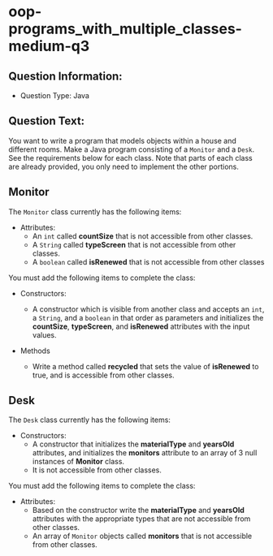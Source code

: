 # oop-programs_with_multiple_classes-medium-q3

## Question Information:

- Question Type: Java

## Question Text:

You want to write a program that models objects within a house and different rooms. Make a Java program
consisting of a `Monitor` and a `Desk`. See the requirements below for each class. Note that parts of each class are
already provided, you only need to implement the other portions.

## Monitor

The `Monitor` class currently has the following items:

- Attributes:
    - An `int` called **countSize** that is not accessible from other classes.
    - A `String` called **typeScreen** that is not accessible from other classes.
    - A `boolean` called **isRenewed** that is not accessible from other classes

You must add the following items to complete the class:

- Constructors:
    - A constructor which is visible from another class and accepts an `int`, a `String`, and a `boolean`
      in that order as parameters and initializes the **countSize**,  **typeScreen**,
      and **isRenewed** attributes with the input values.

- Methods
    - Write a method called **recycled** that sets the value of **isRenewed** to true, and is accessible from other
      classes.

## Desk

The `Desk` class currently has the following items:

- Constructors:
    - A constructor that initializes the **materialType** and **yearsOld** attributes, and initializes the
      **monitors** attribute to an array of 3 null instances of **Monitor** class.
    - It is not accessible from other classes.

You must add the following items to complete the class:

- Attributes:
    - Based on the constructor write the **materialType** and **yearsOld** attributes with
      the appropriate types that are not accessible from other classes.
    - An array of `Monitor` objects called **monitors** that is not accessible from other classes.
  